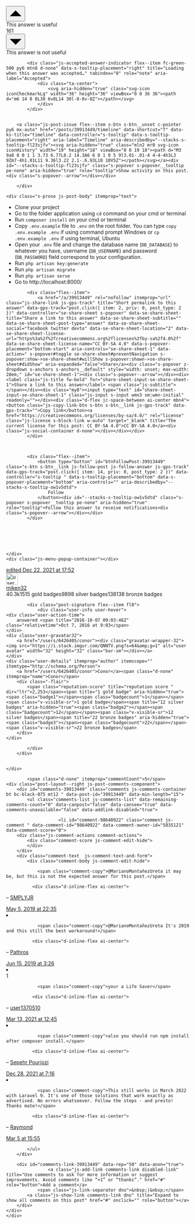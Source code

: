 <div id="answer-39913449" class="answer js-answer" data-answerid="39913449" data-parentid="38602321" data-score="161" data-position-on-page="1" data-highest-scored="1" data-question-has-accepted-highest-score="0" itemprop="acceptedAnswer" itemscope="" itemtype="https://schema.org/Answer">
    <div class="post-layout">
        <div class="votecell post-layout--left">
            <div class="js-voting-container d-flex jc-center fd-column ai-stretch gs4 fc-black-200" data-post-id="39913449">
        <button class="js-vote-up-btn flex--item s-btn s-btn__unset c-pointer " data-controller="s-tooltip" data-s-tooltip-placement="right" aria-pressed="false" aria-label="Up vote" data-selected-classes="fc-theme-primary" data-unselected-classes="" aria-describedby="--stacks-s-tooltip-04zrog9d">
            <svg aria-hidden="true" class="svg-icon iconArrowUpLg" width="36" height="36" viewBox="0 0 36 36"><path d="M2 25h32L18 9 2 25Z"></path></svg>
        </button><div id="--stacks-s-tooltip-04zrog9d" class="s-popover s-popover__tooltip pe-none" aria-hidden="true" role="tooltip">This answer is useful<div class="s-popover--arrow"></div></div>
        <div class="js-vote-count flex--item d-flex fd-column ai-center fc-black-500 fs-title" itemprop="upvoteCount" data-value="161">
            161
        </div>
        <button class="js-vote-down-btn flex--item s-btn s-btn__unset c-pointer " data-controller="s-tooltip" data-s-tooltip-placement="right" aria-pressed="false" aria-label="Down vote" data-selected-classes="fc-theme-primary" data-unselected-classes="" aria-describedby="--stacks-s-tooltip-1v8h0tw9">
            <svg aria-hidden="true" class="svg-icon iconArrowDownLg" width="36" height="36" viewBox="0 0 36 36"><path d="M2 11h32L18 27 2 11Z"></path></svg>
        </button><div id="--stacks-s-tooltip-1v8h0tw9" class="s-popover s-popover__tooltip pe-none" aria-hidden="true" role="tooltip">This answer is not useful<div class="s-popover--arrow"></div></div>



            <div class="js-accepted-answer-indicator flex--item fc-green-500 py6 mtn8 d-none" data-s-tooltip-placement="right" title="Loading when this answer was accepted…" tabindex="0" role="note" aria-label="Accepted">
                <div class="ta-center">
                    <svg aria-hidden="true" class="svg-icon iconCheckmarkLg" width="36" height="36" viewBox="0 0 36 36"><path d="m6 14 8 8L30 6v8L14 30l-8-8v-8Z"></path></svg>
                </div>
            </div>

    
        <a class="js-post-issue flex--item s-btn s-btn__unset c-pointer py6 mx-auto" href="/posts/39913449/timeline" data-shortcut="T" data-ks-title="timeline" data-controller="s-tooltip" data-s-tooltip-placement="right" aria-label="Timeline" aria-describedby="--stacks-s-tooltip-fl23sjfv"><svg aria-hidden="true" class="mln2 mr0 svg-icon iconHistory" width="19" height="18" viewBox="0 0 19 18"><path d="M3 9a8 8 0 1 1 3.73 6.77L8.2 14.3A6 6 0 1 0 5 9l3.01-.01-4 4-4-4h3L3 9Zm7-4h1.01L11 9.36l3.22 2.1-.6.93L10 10V5Z"></path></svg></a><div id="--stacks-s-tooltip-fl23sjfv" class="s-popover s-popover__tooltip pe-none" aria-hidden="true" role="tooltip">Show activity on this post.<div class="s-popover--arrow"></div></div>

</div>

        </div>

        

<div class="answercell post-layout--right">
    
    <div class="s-prose js-post-body" itemprop="text">
<ul>
<li>Clone your project</li>
<li>Go to the folder application using <code>cd</code> command on your cmd or terminal</li>
<li>Run <code>composer install</code> on your cmd or terminal</li>
<li>Copy <code>.env.example</code> file to <code>.env</code> on the root folder. You can type <code>copy .env.example .env</code> if using command prompt Windows or <code>cp .env.example .env</code> if using terminal, Ubuntu</li>
<li>Open your <code>.env</code> file and change the database name (<code>DB_DATABASE</code>) to whatever you have, username (<code>DB_USERNAME</code>) and password (<code>DB_PASSWORD</code>) field correspond to your configuration.</li>
<li>Run <code>php artisan key:generate</code></li>
<li>Run <code>php artisan migrate</code></li>
<li>Run <code>php artisan serve</code></li>
<li>Go to http://localhost:8000/</li>
</ul>
    </div>
    <div class="mt24">
        <div class="d-flex fw-wrap ai-start jc-end gs8 gsy">
            <time itemprop="dateCreated" datetime="2016-10-07T09:03:46"></time>
            <div class="flex--item mr16" style="flex: 1 1 100px;">
                


<div class="js-post-menu pt2" data-post-id="39913449">
    <div class="d-flex gs8 s-anchors s-anchors__muted fw-wrap">

            <div class="flex--item">
                <a href="/a/39913449" rel="nofollow" itemprop="url" class="js-share-link js-gps-track" title="Short permalink to this answer" data-gps-track="post.click({ item: 2, priv: 0, post_type: 2 })" data-controller="se-share-sheet s-popover" data-se-share-sheet-title="Share a link to this answer" data-se-share-sheet-subtitle="" data-se-share-sheet-post-type="answer" data-se-share-sheet-social="facebook twitter devto" data-se-share-sheet-location="2" data-se-share-sheet-license-url="https%3a%2f%2fcreativecommons.org%2flicenses%2fby-sa%2f4.0%2f" data-se-share-sheet-license-name="CC BY-SA 4.0" data-s-popover-placement="bottom-start" aria-controls="se-share-sheet-1" data-action=" s-popover#toggle se-share-sheet#preventNavigation s-popover:show->se-share-sheet#willShow s-popover:shown->se-share-sheet#didShow" aria-expanded="false">Share</a><div class="s-popover z-dropdown s-anchors s-anchors__default" style="width: unset; max-width: 28em;" id="se-share-sheet-1"><div class="s-popover--arrow"></div><div><label class="js-title fw-bold" for="share-sheet-input-se-share-sheet-1">Share a link to this answer</label> <span class="js-subtitle"></span></div><div class="my8"><input type="text" id="share-sheet-input-se-share-sheet-1" class="js-input s-input wmn3 sm:wmn-initial" readonly=""></div><div class="d-flex jc-space-between ai-center mbn4"><button class="js-copy-link-btn s-btn s-btn__link js-gps-track" data-gps-track="">Copy link</button><a href="https://creativecommons.org/licenses/by-sa/4.0/" rel="license" class="js-license s-block-link w-auto" target="_blank" title="The current license for this post: CC BY-SA 4.0">CC BY-SA 4.0</a><div class="js-social-container d-none"></div></div></div>
            </div>



            <div class="flex--item">
                <button type="button" id="btnFollowPost-39913449" class="s-btn s-btn__link js-follow-post js-follow-answer js-gps-track" data-gps-track="post.click({ item: 14, priv: 0, post_type: 2 })" data-controller="s-tooltip " data-s-tooltip-placement="bottom" data-s-popover-placement="bottom" aria-controls="" aria-describedby="--stacks-s-tooltip-ow1v5dtd">
                    Follow
                </button><div id="--stacks-s-tooltip-ow1v5dtd" class="s-popover s-popover__tooltip pe-none" aria-hidden="true" role="tooltip">Follow this answer to receive notifications<div class="s-popover--arrow"></div></div>
            </div>






    </div>
    <div class="js-menu-popup-container"></div>
</div>
            </div>
            <div class="post-signature flex--item fl0">
<div class="user-info user-hover">
    <div class="user-action-time">
        <a href="/posts/39913449/revisions" title="show all edits to this post" class="js-gps-track" data-gps-track="post.click({ item: 4, priv: 0, post_type: 2 })">edited <span title="2021-12-22 17:52:47Z" class="relativetime">Dec 22, 2021 at 17:52</span></a>
    </div>
    <div class="user-gravatar32">
        <a href="/users/1255289/miken32"><div class="gravatar-wrapper-32"><img src="https://www.gravatar.com/avatar/5ed02658b2440179f00eeff8beb7aa4c?s=64&amp;d=identicon&amp;r=PG" alt="user avatar" width="32" height="32" class="bar-sm"></div></a>
    </div>
    <div class="user-details">
        <a href="/users/1255289/miken32">miken32</a>
        <div class="-flair">
            <span class="reputation-score" title="reputation score 40,300" dir="ltr">40.3k</span><span title="15 gold badges" aria-hidden="true"><span class="badge1"></span><span class="badgecount">15</span></span><span class="v-visible-sr">15 gold badges</span><span title="98 silver badges" aria-hidden="true"><span class="badge2"></span><span class="badgecount">98</span></span><span class="v-visible-sr">98 silver badges</span><span title="138 bronze badges" aria-hidden="true"><span class="badge3"></span><span class="badgecount">138</span></span><span class="v-visible-sr">138 bronze badges</span>
        </div>
    </div>
</div>
            </div>


            <div class="post-signature flex--item fl0">
                <div class="user-info user-hover">
    <div class="user-action-time">
        answered <span title="2016-10-07 09:03:46Z" class="relativetime">Oct 7, 2016 at 9:03</span>
    </div>
    <div class="user-gravatar32">
        <a href="/users/6426405/conor"><div class="gravatar-wrapper-32"><img src="https://i.stack.imgur.com/QNNTV.png?s=64&amp;g=1" alt="user avatar" width="32" height="32" class="bar-sm"></div></a>
    </div>
    <div class="user-details" itemprop="author" itemscope="" itemtype="http://schema.org/Person">
        <a href="/users/6426405/conor">Conor</a><span class="d-none" itemprop="name">Conor</span>
        <div class="-flair">
            <span class="reputation-score" title="reputation score " dir="ltr">2,253</span><span title="1 gold badge" aria-hidden="true"><span class="badge1"></span><span class="badgecount">1</span></span><span class="v-visible-sr">1 gold badge</span><span title="12 silver badges" aria-hidden="true"><span class="badge2"></span><span class="badgecount">12</span></span><span class="v-visible-sr">12 silver badges</span><span title="22 bronze badges" aria-hidden="true"><span class="badge3"></span><span class="badgecount">22</span></span><span class="v-visible-sr">22 bronze badges</span>
        </div>
    </div>
</div>


            </div>
        </div>
        
    
    </div>
    
</div>




            <span class="d-none" itemprop="commentCount">5</span> 
    <div class="post-layout--right js-post-comments-component">
        <div id="comments-39913449" class="comments js-comments-container bt bc-black-075 mt12 " data-post-id="39913449" data-min-length="15">
            <ul class="comments-list js-comments-list" data-remaining-comments-count="0" data-canpost="false" data-cansee="true" data-comments-unavailable="false" data-addlink-disabled="true">

                        <li id="comment-98640922" class="comment js-comment " data-comment-id="98640922" data-comment-owner-id="5835121" data-comment-score="0">
        <div class="js-comment-actions comment-actions">
            <div class="comment-score js-comment-edit-hide">
            </div>
        </div>
        <div class="comment-text  js-comment-text-and-form">
            <div class="comment-body js-comment-edit-hide">
                
                <span class="comment-copy">@MarianoMontañezUreta it may be, but this is not the expected answer for this post.</span>
                
              <div class="d-inline-flex ai-center">
–&nbsp;<a href="/users/5835121/smplyjr" title="744 reputation" class="comment-user owner">SMPLYJR</a>
                </div>
                <span class="comment-date" dir="ltr"><a class="comment-link" href="#comment98640922_39913449"><span title="2019-05-05 22:35:00Z, License: CC BY-SA 4.0" class="relativetime-clean">May 5, 2019 at 22:35</span></a></span>
            </div>
        </div>
    </li>
    <li id="comment-99789973" class="comment js-comment " data-comment-id="99789973" data-comment-owner-id="1883256" data-comment-score="0">
        <div class="js-comment-actions comment-actions">
            <div class="comment-score js-comment-edit-hide">
            </div>
        </div>
        <div class="comment-text  js-comment-text-and-form">
            <div class="comment-body js-comment-edit-hide">
                
                <span class="comment-copy">@MarianoMontañezUreta It's 2019 and this still the best workaround!</span>
                
              <div class="d-inline-flex ai-center">
–&nbsp;<a href="/users/1883256/pathros" title="8,968 reputation" class="comment-user">Pathros</a>
                </div>
                <span class="comment-date" dir="ltr"><a class="comment-link" href="#comment99789973_39913449"><span title="2019-06-15 03:26:53Z, License: CC BY-SA 4.0" class="relativetime-clean">Jun 15, 2019 at 3:26</span></a></span>
            </div>
        </div>
    </li>
    <li id="comment-117756580" class="comment js-comment " data-comment-id="117756580" data-comment-owner-id="1370510" data-comment-score="1">
        <div class="js-comment-actions comment-actions">
            <div class="comment-score js-comment-edit-hide">
                    <span title="number of 'useful comment' votes received" class="cool">1</span>
            </div>
        </div>
        <div class="comment-text  js-comment-text-and-form">
            <div class="comment-body js-comment-edit-hide">
                
                <span class="comment-copy">your a Life Saver</span>
                
              <div class="d-inline-flex ai-center">
–&nbsp;<a href="/users/1370510/user1370510" title="120 reputation" class="comment-user">user1370510</a>
                </div>
                <span class="comment-date" dir="ltr"><a class="comment-link" href="#comment117756580_39913449"><span title="2021-03-13 12:45:20Z, License: CC BY-SA 4.0" class="relativetime-clean">Mar 13, 2021 at 12:45</span></a></span>
            </div>
        </div>
    </li>
    <li id="comment-124629345" class="comment js-comment " data-comment-id="124629345" data-comment-owner-id="15143982" data-comment-score="0">
        <div class="js-comment-actions comment-actions">
            <div class="comment-score js-comment-edit-hide">
            </div>
        </div>
        <div class="comment-text  js-comment-text-and-form">
            <div class="comment-body js-comment-edit-hide">
                
                <span class="comment-copy">also you should run npm install after composer install.</span>
                
              <div class="d-inline-flex ai-center">
–&nbsp;<a href="/users/15143982/sepehr-pourjozi" title="119 reputation" class="comment-user">Sepehr Pourjozi</a>
                </div>
                <span class="comment-date" dir="ltr"><a class="comment-link" href="#comment124629345_39913449"><span title="2021-12-28 07:16:15Z, License: CC BY-SA 4.0" class="relativetime-clean">Dec 28, 2021 at 7:16</span></a></span>
            </div>
        </div>
    </li>
    <li id="comment-126139936" class="comment js-comment " data-comment-id="126139936" data-comment-owner-id="1573893" data-comment-score="0">
        <div class="js-comment-actions comment-actions">
            <div class="comment-score js-comment-edit-hide">
            </div>
        </div>
        <div class="comment-text  js-comment-text-and-form">
            <div class="comment-body js-comment-edit-hide">
                
                <span class="comment-copy">This still works in March 2022 with Laravel 9. It's one of those solutions that work exactly as advertised. No errors whatsoever. Follow the steps - and presto! Thanks mate!</span>
                
              <div class="d-inline-flex ai-center">
–&nbsp;<a href="/users/1573893/raymond" title="91 reputation" class="comment-user">Raymond</a>
                </div>
                <span class="comment-date" dir="ltr"><a class="comment-link" href="#comment126139936_39913449"><span title="2022-03-05 15:55:45Z, License: CC BY-SA 4.0" class="relativetime-clean">Mar 5 at 15:55</span></a></span>
            </div>
        </div>
    </li>

            </ul>
	    </div>

        <div id="comments-link-39913449" data-rep="50" data-anon="true">
                    <a class="js-add-link comments-link disabled-link" title="Use comments to ask for more information or suggest improvements. Avoid comments like “+1” or “thanks”." href="#" role="button">Add a comment</a>
                <span class="js-link-separator dno">&nbsp;|&nbsp;</span>
            <a class="js-show-link comments-link dno" title="Expand to show all comments on this post" href="#" onclick="" role="button"></a>
        </div>         
    </div>
    </div>
</div>
